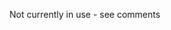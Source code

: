 Not currently in use - see comments

<!-- <img src="https://i.imgur.com/ser5chI.png">

# Project 3 Assessment

## Introduction (By Instructor)

This **Introduction** section will be read in class by the instructor.

Students are to have their laptops closed during this intro period.

Students will be self-directed beginning with the **Instructions** section below.

### GOAL

The goal of this project assessment is to gauge your ability to develop a minimal NodeJS web application using the Express framework.

### OVERALL APPLICATION REQUIREMENTS

The requirements of the application are detailed in STEP 3 below, however, in brief, the application:

- Will obtain an array of **post** objects by making a request from the backend (Node app) to a third-party API endpoint (provided).
- Has only two separate views to be rendered using the EJS view engine.
- Views are to render a "nav" at the top of the page containing **Home** and **All Posts** links that provide navigation between the two views when clicked.
- Does not have data persistence and thus will not require: a connection to a database; any models to be defined, etc.

### PROCESS

This assessment is an **individual** assignment - no collaboration please.

The good news is that it's "open book" - you may reference anything on your computer, Google, use notes, refer to class lessons/labs, etc.

It is estimated that this assessment will take 60 to 90 minutes to complete, however, you will have up to 3 hours to complete the assessment should you need it - no submittal will be accepted after the allotted 3 hours. 

Words of advice: **Do not over think this assignment!**

## Instructions

Please follow the following steps in order:

- **STEP 1 - Prepare**
- **STEP 2 - Set up the Project**
- **STEP 3 - Implement the App's Requirements**
- **STEP 4 - Deploy**

## Assessment Steps to Complete

### STEP 1 - Prepare

- Briefly read through the rest of this assignment to better understand what is required before starting to code.
- In Terminal, move to a directory that is not within an existing repo. You will be creating a repo for this assessment and, as you know, nested repos are no bueno!

### STEP 2 - Set up the Project

- Use Express Generator to generate an app named `project-3-assessment` that is pre-configured to use the EJS view engine.
- Although not required, it is recommended that you rename `app.js` to `server.js` as we've been doing in class.

> Reminder: Express Generator does not "install" the modules, it only lists them as dependencies in the `package.json` file.

- Open the project in VS Code.

- Start the app using `nodemon` and browse to `localhost:3000` - and you're on your way!

### STEP 3 - Implement the App's Requirements

#### Step 3.1 - The Navigation Bar

Both views should display two links at the top of the page like this:

<img src="https://i.imgur.com/GGkAv3I.png">

- Clicking **HOME** will return to the application's root route (`/`).
- Clicking **ALL POSTS** will browse to the path of `/posts`.


#### Step 3.2 - Implement the ROOT Route (`/`)

Upon typing `localhost:3000` or clicking the **HOME** link, the app should display a simple landing page that looks like this:

<img src="https://i.imgur.com/vHpWt75.png">

#### Step 3.3 - Implement the `/posts` Route

Upon clicking the **ALL POSTS** link, the app should return a view that displays all _post_ objects returned by an API endpoint (see below) like this:

<img src="https://i.imgur.com/GY61bmq.png">

The _post_ objects are being displayed in the page using an HTML `<table>`.

> Note: The borders on the table's cells are optional. Feel free to improve the styling by adding additional CSS to the existing **public/stylesheets/style.css**.

##### API Endpoint

- The _posts_ data displayed in the **ALL POSTS** view is obtained by making a request from the server to the following third-party API endpoint:<br>`https://jsonplaceholder.typicode.com/posts`

> Reminder: Making an HTTP request from the server is simplified by installing another NPM module...

> Yet Another Reminder: The "body" returned by the aforementioned module to make the HTTP requests is a string that needs to be parsed before being passed to the view.

### STEP 4 - Deploy

Follow these steps to deploy your app:

- Create a local repository: `$ git init`
- Create the first commit: `$ git add -A` then `$ git commit -m "Initial commit"`
- Create a remote link to Heroku: `$ heroku create`
- Deploy: `$ git push heroku master`
- Test the application: `$ heroku open`

> It may take a minute for the application to become functional on Heroku.

**Slack the deployed app's link to your instructors - congrats, you are done!**


-->

